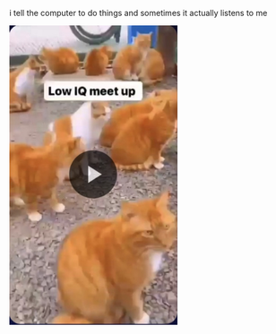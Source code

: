 i tell the computer to do things and sometimes it actually listens to me
<!--START_SECTION:update_image-->
<img src=https://raw.githubusercontent.com/sneakykestrel/sneakykestrel/main/.github/images/low-iq-meet-up.png height="" width="300" align=left alt=kitty />
<!--END_SECTION:update_image-->

